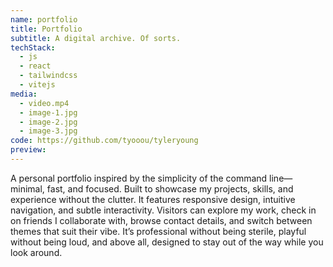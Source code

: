 ```yaml
---
name: portfolio
title: Portfolio
subtitle: A digital archive. Of sorts.
techStack:
  - js
  - react
  - tailwindcss
  - vitejs
media:
  - video.mp4
  - image-1.jpg
  - image-2.jpg
  - image-3.jpg
code: https://github.com/tyooou/tyleryoung
preview:
---
```


A personal portfolio inspired by the simplicity of the command line—minimal, fast, and focused. Built to showcase my projects, skills, and experience without the clutter. It features responsive design, intuitive navigation, and subtle interactivity. Visitors can explore my work, check in on friends I collaborate with, browse contact details, and switch between themes that suit their vibe. It’s professional without being sterile, playful without being loud, and above all, designed to stay out of the way while you look around.
